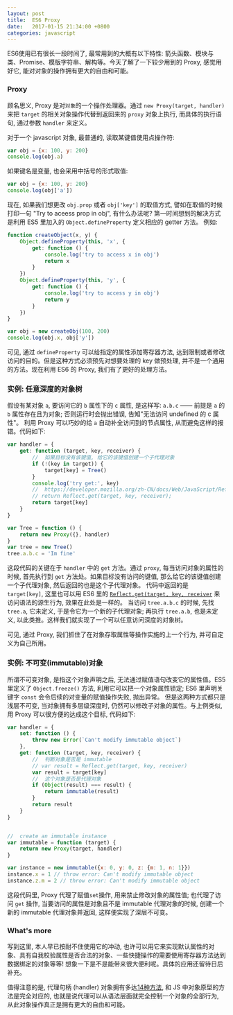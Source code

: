 ```yaml
---
layout: post
title:  ES6 Proxy
date:   2017-01-15 21:34:00 +0800
categories: javascript
---
```


ES6使用已有很长一段时间了, 最常用到的大概有以下特性: 箭头函数、模块与类、Promise、模版字符串、解构等。今天了解了一下较少用到的 Proxy, 感觉用好它, 能对对象的操作拥有更大的自由和可能。

### Proxy

顾名思义, Proxy 是对`对象`的一个操作处理器。通过 `new Proxy(target, handler)` 来把 `target` 的相关对象操作代替到返回来的 `proxy` 对象上执行, 而具体的执行语句, 通过参数 `handler` 来定义。

对于一个 javascript 对象, 最普通的, 读取某键值使用点操作符:

```javascript
var obj = {x: 100, y: 200}
console.log(obj.a)
```

如果键名是变量, 也会采用中括号的形式取值:

```javascript
var obj = {x: 100, y: 200}
console.log(obj['a'])
```

现在, 如果我们想更改 `obj.prop` 或者 `obj['key']` 的取值方式, 譬如在取值的时候打印一句 "Try to aceess prop in obj", 有什么办法呢? 第一时间想到的解决方式是利用 ES5 里加入的 `Object.defineProperty` 定义相应的 getter 方法。 例如:

```javascript
function createObject(x, y) {
    Object.defineProperty(this, 'x', {
        get: function () {
            console.log('try to access x in obj')
            return x
        }
    })
    Object.defineProperty(this, 'y', {
        get: function () {
            console.log('try to access y in obj')
            return y
        }
    })
}

var obj = new createObj(100, 200)
console.log(obj.x, obj['y'])
```

可见, 通过 `defineProperty` 可以给指定的属性添加寄存器方法, 达到限制或者修改访问的目的。但是这种方式必须预先对想要处理的 key 做预处理, 并不是一个通用的方法。现在利用 ES6 的 Proxy, 我们有了更好的处理方法。

### 实例: 任意深度的对象树

假设有某对象 `a`, 要访问它的 `b` 属性下的 `c` 属性, 是这样写: `a.b.c` —— 前提是 `a` 的 `b` 属性存在且为对象; 否则运行时会抛出错误, 告知"无法访问 undefined 的 c 属性"。
利用 Proxy 可以巧妙的给 `a` 自动补全访问到的节点属性, 从而避免这样的报错。代码如下:

```javascript
var handler = {
    get: function (target, key, receiver) {
        //  如果目标没有该键值, 给它的该键值创建一个子代理对象
        if (!(key in target)) {
            target[key] = Tree()
        }
        console.log('try get:', key)
        //  https://developer.mozilla.org/zh-CN/docs/Web/JavaScript/Reference/Global_Objects/Reflect/get
        // return Reflect.get(target, key, receiver);
        return target[key]
    }
}

var Tree = function () {
    return new Proxy({}, handler)
}
var tree = new Tree()
tree.a.b.c = 'Im fine'
```

这段代码的关键在于 `handler` 中的 `get` 方法。通过 `proxy`, 每当访问对象的属性的时候, 首先执行到 `get` 方法处。如果目标没有访问的键值, 那么给它的该键值创建一个子代理对象, 然后返回的也是这个子代理对象。
代码中返回的是 `target[key]`, 这里也可以用 ES6 里的 [`Reflect.get(target, key, receiver`](https://developer.mozilla.org/zh-CN/docs/Web/JavaScript/Reference/Global_Objects/Reflect/get) 来访问语法的源生行为, 效果在此处是一样的。
当访问 `tree.a.b.c` 的时候, 先找 `tree.a`, 它未定义, 于是令它为一个新的子代理对象; 再执行 `tree.a.b`, 也是未定义, 以此类推。这样我们就实现了一个可以任意访问深度的对象树。

可见, 通过 Proxy, 我们抓住了在对象存取属性等操作实施的上一个行为, 并可自定义为自己所用。

### 实例: 不可变(immutable)对象

所谓不可变对象, 是指这个对象声明之后, 无法通过赋值语句改变它的属性值。ES5 里定义了 `Object.freeze()` 方法, 利用它可以把一个对象属性锁定; ES6 里声明关键字 `const` 会令后续的对变量的赋值操作失败, 抛出异常。
但是这两种方式都只是浅层不可变, 当对象拥有多层级深度时, 仍然可以修改子对象的属性。与上例类似, 用 Proxy 可以很方便的达成这个目标, 代码如下:

```javascript
var handler = {
    set: function () {
        throw new Error(`Can't modify immutable object`)
    },
    get: function (target, key, receiver) {
        //  判断对象是否是 immutable
        // var result = Reflect.get(target, key, receiver)
        var result = target[key]
        //  这个对象是否是代理对象
        if (Object(result) === result) {
            return immutable(result)
        }
        return result
    }
}


//  create an immutable instance
var immutable = function (target) {
    return new Proxy(target, handler)
}

var instance = new immutable({x: 0, y: 0, z: {m: 1, n: 1}})
instance.x = 1 // throw error: Can't modify immutable object
instance.z.m = 2 // throw error: Can't modify immutable object
```

这段代码里, Proxy 代理了赋值`set`操作, 用来禁止修改对象的属性值; 也代理了访问 `get` 操作, 当要访问的属性是对象且不是 immutable 代理对象的时候, 创建一个新的 immutable 代理对象并返回, 这样便实现了深层不可变。

### What's more

写到这里, 本人早已按耐不住使用它的冲动, 也许可以用它来实现默认属性的对象、具有自我校验属性是否合法的对象、一些快捷操作的需要使用寄存器方法达到数据绑定的对象等等! 想象一下是不是能带来很大便利呢。具体的应用还留待日后补充。

值得注意的是, 代理句柄 (handler) 对象拥有多达[14种方法](https://developer.mozilla.org/zh-CN/docs/Web/JavaScript/Reference/Global_Objects/Proxy#Methods_of_the_handler_object), 和 JS 中对象原型的方法是完全对应的, 也就是说代理可以从语法层面就完全控制一个对象的全部行为, 从此对象操作真正是拥有更大的自由和可能。
